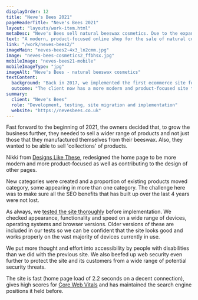 ```yaml
---
displayOrder: 12
title: "Neve's Bees 2021"
pageHeaderTitle: "Neve's Bees 2021"
layout: "layouts/work-item.html"
metaDesc: "Neve's Bees sell natural beeswax cosmetics. Due to the expansion of the business, a new online shop has been created to sell these products online."
text: "A modern, product-focused online shop for the sale of natural cosmetics. This is a new website that replaces the ecommerce site we developed for Neve's Bees in 2017. The previous site did well for the business and they developed a growing range of loyal customers however, the owners realised that they would need to offer more products to be able to capitalise on their success and expand the business further."
link: "/work/neves-bees2/"
imageMain: "neves-bees2-4x3_ln2cmm.jpg"
image: "neves-bees-cosmetics2_ffbhsx.jpg"
mobileImage: "neves-bees21-mobile"
mobileImageType: "jpg"
imageAlt: "Neve's Bees - natural beeswax cosmetics"
textContent:
  background: "Back in 2017, we implemented the first ecommerce site for Neve's Bees. At that time, Neve's Bees had just started out selling a range of beeswax based cosmetics. Since that time, the business has grown significantly with many more products on offer."
  outcome: "The client now has a more modern and product-focused site that is the platform for further expansion of the business. It is easy to use both for customers and for herself. As before, it is simple for her to add new products, change prices, update stock levels and to publish new articles about her business."
summary:
  client: "Neve's Bees"
  role: "Development, testing, site migration and implementation"
  website: "https://nevesbees.co.uk"
---
```

Fast forward to the beginning of 2021, the owners decided that, to grow the business further, they needed to sell a wider range of products and not just those that they manufactured themselves from their beeswax. Also, they wanted to be able to sell 'collections' of products.

Nikki from [Designs Like These](https://www.designslikethese.co.uk/), redesigned the home page to be more modern and more product-focused as well as contributing to the design of other pages.

New categories were created and a proportion of existing products moved category, some appearing in more than one category. The challenge here was to make sure all the SEO benefits that has built up over the last 4 years were not lost.

As always, we [tested the site thoroughly](/services/website-creation/web-development-website-testing/) before implementation. We checked appearance, functionality and speed on a wide range of devices, operating systems and browser versions. Older versions of these are included in our tests so we can be confident that the site looks good and works properly on the vast majority of devices currently in use.

We put more thought and effort into accessibility by people with disabilities than we did with the previous site. We also beefed up web security even further to protect the site and its customers from a wide range of potential security threats.

The site is fast (home page load of 2.2 seconds on a decent connection), gives high scores for [Core Web Vitals](https://www.attractmore.uk/blog/google-changes-coming-in-may-2021/) and has maintained the search engine positions it held before.

